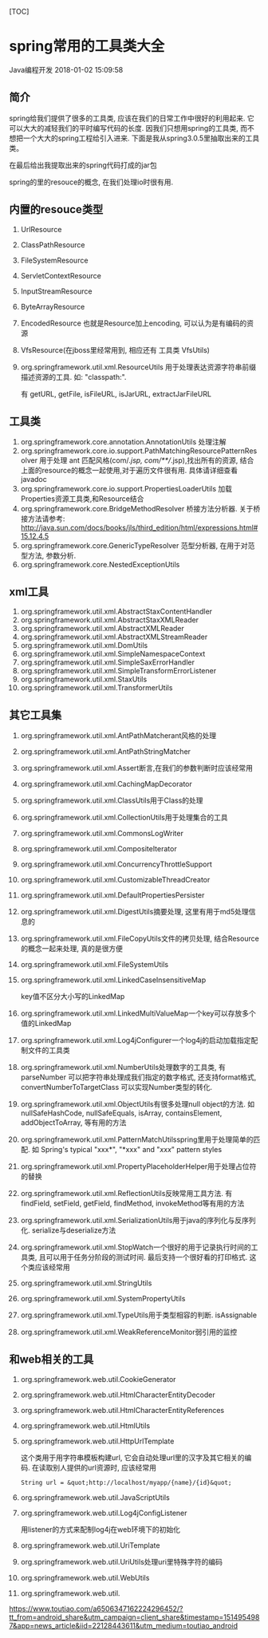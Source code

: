 [TOC]



# spring常用的工具类大全

Java编程开发 2018-01-02 15:09:58

## 简介

spring给我们提供了很多的工具类, 应该在我们的日常工作中很好的利用起来. 它可以大大的减轻我们的平时编写代码的长度. 因我们只想用spring的工具类, 而不想把一个大大的spring工程给引入进来. 下面是我从spring3.0.5里抽取出来的工具类。

在最后给出我提取出来的spring代码打成的jar包

spring的里的resouce的概念, 在我们处理io时很有用.

## **内置的resouce类型**

1. UrlResource

2. ClassPathResource

3. FileSystemResource

4. ServletContextResource

5. InputStreamResource

6. ByteArrayResource

7. EncodedResource 也就是Resource加上encoding, 可以认为是有编码的资源

8. VfsResource(在jboss里经常用到, 相应还有 工具类 VfsUtils)

9. org.springframework.util.xml.ResourceUtils 用于处理表达资源字符串前缀描述资源的工具. 如: &quot;classpath:&quot;.

   有 getURL, getFile, isFileURL, isJarURL, extractJarFileURL

## **工具类**

1. org.springframework.core.annotation.AnnotationUtils 处理注解
2. org.springframework.core.io.support.PathMatchingResourcePatternResolver 用于处理 ant 匹配风格(com/*.jsp, com/**/*.jsp),找出所有的资源, 结合上面的resource的概念一起使用,对于遍历文件很有用. 具体请详细查看javadoc
3. org.springframework.core.io.support.PropertiesLoaderUtils 加载Properties资源工具类,和Resource结合
4. org.springframework.core.BridgeMethodResolver 桥接方法分析器. 关于桥接方法请参考: http://java.sun.com/docs/books/jls/third_edition/html/expressions.html#15.12.4.5
5. org.springframework.core.GenericTypeResolver 范型分析器, 在用于对范型方法, 参数分析.
6. org.springframework.core.NestedExceptionUtils 

## **xml工具**

1. org.springframework.util.xml.AbstractStaxContentHandler
2. org.springframework.util.xml.AbstractStaxXMLReader
3. org.springframework.util.xml.AbstractXMLReader
4. org.springframework.util.xml.AbstractXMLStreamReader
5. org.springframework.util.xml.DomUtils
6. org.springframework.util.xml.SimpleNamespaceContext
7. org.springframework.util.xml.SimpleSaxErrorHandler
8. org.springframework.util.xml.SimpleTransformErrorListener
9. org.springframework.util.xml.StaxUtils
10. org.springframework.util.xml.TransformerUtils

## **其它工具集**

1. org.springframework.util.xml.AntPathMatcherant风格的处理
2. org.springframework.util.xml.AntPathStringMatcher
3. org.springframework.util.xml.Assert断言,在我们的参数判断时应该经常用
4. org.springframework.util.xml.CachingMapDecorator
5. org.springframework.util.xml.ClassUtils用于Class的处理
6. org.springframework.util.xml.CollectionUtils用于处理集合的工具
7. org.springframework.util.xml.CommonsLogWriter
8. org.springframework.util.xml.CompositeIterator
9. org.springframework.util.xml.ConcurrencyThrottleSupport
10. org.springframework.util.xml.CustomizableThreadCreator
11. org.springframework.util.xml.DefaultPropertiesPersister
12. org.springframework.util.xml.DigestUtils摘要处理, 这里有用于md5处理信息的
13. org.springframework.util.xml.FileCopyUtils文件的拷贝处理, 结合Resource的概念一起来处理, 真的是很方便

14. org.springframework.util.xml.FileSystemUtils

15. org.springframework.util.xml.LinkedCaseInsensitiveMap

    key值不区分大小写的LinkedMap

16. org.springframework.util.xml.LinkedMultiValueMap一个key可以存放多个值的LinkedMap

17. org.springframework.util.xml.Log4jConfigurer一个log4j的启动加载指定配制文件的工具类

18. org.springframework.util.xml.NumberUtils处理数字的工具类, 有parseNumber 可以把字符串处理成我们指定的数字格式, 还支持format格式, convertNumberToTargetClass 可以实现Number类型的转化.

19. org.springframework.util.xml.ObjectUtils有很多处理null object的方法. 如nullSafeHashCode, nullSafeEquals, isArray, containsElement, addObjectToArray, 等有用的方法

20. org.springframework.util.xml.PatternMatchUtilsspring里用于处理简单的匹配. 如 Spring's typical &quot;xxx*&quot;, &quot;*xxx&quot; and &quot;*xxx*&quot; pattern styles

21. org.springframework.util.xml.PropertyPlaceholderHelper用于处理占位符的替换

22. org.springframework.util.xml.ReflectionUtils反映常用工具方法. 有 findField, setField, getField, findMethod, invokeMethod等有用的方法

23. org.springframework.util.xml.SerializationUtils用于java的序列化与反序列化. serialize与deserialize方法

24. org.springframework.util.xml.StopWatch一个很好的用于记录执行时间的工具类, 且可以用于任务分阶段的测试时间. 最后支持一个很好看的打印格式. 这个类应该经常用

25. org.springframework.util.xml.StringUtils

26. org.springframework.util.xml.SystemPropertyUtils

27. org.springframework.util.xml.TypeUtils用于类型相容的判断. isAssignable

28. org.springframework.util.xml.WeakReferenceMonitor弱引用的监控



## **和web相关的工具**

1. org.springframework.web.util.CookieGenerator

2. org.springframework.web.util.HtmlCharacterEntityDecoder

3. org.springframework.web.util.HtmlCharacterEntityReferences

4. org.springframework.web.util.HtmlUtils

5. org.springframework.web.util.HttpUrlTemplate

   这个类用于用字符串模板构建url, 它会自动处理url里的汉字及其它相关的编码. 在读取别人提供的url资源时, 应该经常用

   `String url = &quot;http://localhost/myapp/{name}/{id}&quot;`

6. org.springframework.web.util.JavaScriptUtils

7. org.springframework.web.util.Log4jConfigListener

   用listener的方式来配制log4j在web环境下的初始化

8. org.springframework.web.util.UriTemplate

9. org.springframework.web.util.UriUtils处理uri里特殊字符的编码

10. org.springframework.web.util.WebUtils

11. org.springframework.web.util.





https://www.toutiao.com/a6506347162224296452/?tt_from=android_share&utm_campaign=client_share&timestamp=1514954987&app=news_article&iid=22128443611&utm_medium=toutiao_android